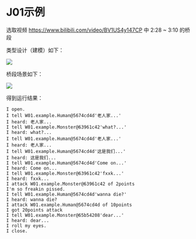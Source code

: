 # J01示例

选取视频 https://www.bilibili.com/video/BV1US4y147CP 中 2:28 ~ 3:10 的桥段

类型设计（建模）如下：

![](http://www.plantuml.com/plantuml/proxy?cache=no&src=https://raw.githubusercontent.com/jwork-2021/jw01/master/uml/characters.pu)


桥段场景如下：

![](http://www.plantuml.com/plantuml/proxy?cache=no&src=https://raw.githubusercontent.com/jwork-2021/jw01/master/uml/timeline.pu)

得到运行结果：

```
I open. 
I tell W01.example.Human@5674cd4d'老人家...'
I heard: 老人家...
I tell W01.example.Monster@63961c42'what?...'
I heard: what?...
I tell W01.example.Human@5674cd4d'老人家...'
I heard: 老人家...
I tell W01.example.Human@5674cd4d'这是我们...'
I heard: 这是我们...
I tell W01.example.Human@5674cd4d'Come on...'
I heard: Come on...
I tell W01.example.Monster@63961c42'fxxk...'
I heard: fxxk...
I attack W01.example.Monster@63961c42 of 2points
I'm so freakin pissed. 
I tell W01.example.Human@5674cd4d'wanna die?'
I heard: wanna die?
I attack W01.example.Human@5674cd4d of 10points
I got 20points attack
I tell W01.example.Monster@65b54208'dear...'
I heard: dear...
I roll my eyes. 
I close. 
```